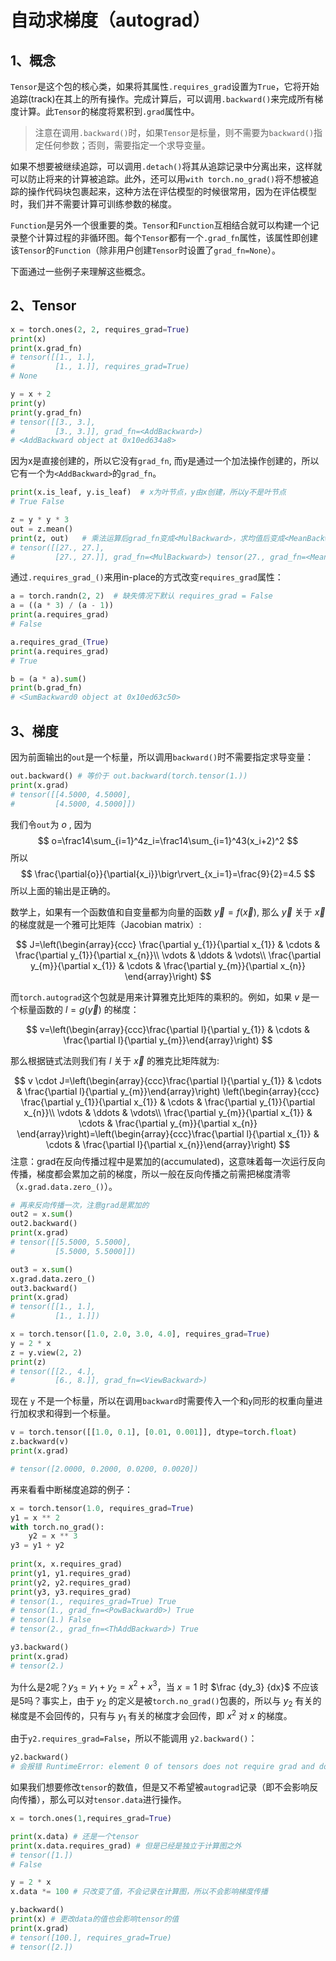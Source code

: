 # 自动求梯度（autograd）

## 1、概念

`Tensor`是这个包的核心类，如果将其属性`.requires_grad`设置为`True`，它将开始追踪(track)在其上的所有操作。完成计算后，可以调用`.backward()`来完成所有梯度计算。此`Tensor`的梯度将累积到`.grad`属性中。

> 注意在调用`.backward()`时，如果`Tensor`是标量，则不需要为`backward()`指定任何参数；否则，需要指定一个求导变量。

如果不想要被继续追踪，可以调用`.detach()`将其从追踪记录中分离出来，这样就可以防止将来的计算被追踪。此外，还可以用`with torch.no_grad()`将不想被追踪的操作代码块包裹起来，这种方法在评估模型的时候很常用，因为在评估模型时，我们并不需要计算可训练参数的梯度。

`Function`是另外一个很重要的类。`Tensor`和`Function`互相结合就可以构建一个记录整个计算过程的非循环图。每个`Tensor`都有一个`.grad_fn`属性，该属性即创建该`Tensor`的`Function`（除非用户创建`Tensor`时设置了`grad_fn=None`）。

下面通过一些例子来理解这些概念。

## 2、Tensor

```python
x = torch.ones(2, 2, requires_grad=True)
print(x)
print(x.grad_fn)
# tensor([[1., 1.],
#         [1., 1.]], requires_grad=True)
# None

y = x + 2
print(y)
print(y.grad_fn)
# tensor([[3., 3.],
#         [3., 3.]], grad_fn=<AddBackward>)
# <AddBackward object at 0x10ed634a8>
```

因为x是直接创建的，所以它没有`grad_fn`, 而y是通过一个加法操作创建的，所以它有一个为`<AddBackward>`的`grad_fn`。

```python
print(x.is_leaf, y.is_leaf)  # x为叶节点，y由x创建，所以y不是叶节点
# True False

z = y * y * 3
out = z.mean()
print(z, out)   # 乘法运算后grad_fn变成<MulBackward>，求均值后变成<MeanBackward1>
# tensor([[27., 27.],
#         [27., 27.]], grad_fn=<MulBackward>) tensor(27., grad_fn=<MeanBackward1>)
```

通过`.requires_grad_()`来用in-place的方式改变`requires_grad`属性：

```python
a = torch.randn(2, 2)  # 缺失情况下默认 requires_grad = False
a = ((a * 3) / (a - 1))
print(a.requires_grad)  
# False

a.requires_grad_(True)
print(a.requires_grad)  
# True

b = (a * a).sum()
print(b.grad_fn)
# <SumBackward0 object at 0x10ed63c50>
```

## 3、梯度

因为前面输出的`out`是一个标量，所以调用`backward()`时不需要指定求导变量：

```python
out.backward() # 等价于 out.backward(torch.tensor(1.))
print(x.grad)
# tensor([[4.5000, 4.5000],
#         [4.5000, 4.5000]])
```

我们令`out`为 $o$ , 因为
$$
o=\frac14\sum_{i=1}^4z_i=\frac14\sum_{i=1}^43(x_i+2)^2
$$
所以
$$
\frac{\partial{o}}{\partial{x_i}}\bigr\rvert_{x_i=1}=\frac{9}{2}=4.5
$$
所以上面的输出是正确的。

数学上，如果有一个函数值和自变量都为向量的函数 $\vec{y}=f(\vec{x})$, 那么 $\vec{y}$ 关于 $\vec{x}$ 的梯度就是一个雅可比矩阵（Jacobian matrix）:

$$
J=\left(\begin{array}{ccc}
   \frac{\partial y_{1}}{\partial x_{1}} & \cdots & \frac{\partial y_{1}}{\partial x_{n}}\\
   \vdots & \ddots & \vdots\\
   \frac{\partial y_{m}}{\partial x_{1}} & \cdots & \frac{\partial y_{m}}{\partial x_{n}}
   \end{array}\right)
$$

而``torch.autograd``这个包就是用来计算雅克比矩阵的乘积的。例如，如果 $v$ 是一个标量函数的 $l=g\left(\vec{y}\right)$ 的梯度：

$$
v=\left(\begin{array}{ccc}\frac{\partial l}{\partial y_{1}} & \cdots & \frac{\partial l}{\partial y_{m}}\end{array}\right)
$$

那么根据链式法则我们有 $l$ 关于 $\vec{x}$ 的雅克比矩阵就为:

$$
v \cdot J=\left(\begin{array}{ccc}\frac{\partial l}{\partial y_{1}} & \cdots & \frac{\partial l}{\partial y_{m}}\end{array}\right) \left(\begin{array}{ccc}
   \frac{\partial y_{1}}{\partial x_{1}} & \cdots & \frac{\partial y_{1}}{\partial x_{n}}\\
   \vdots & \ddots & \vdots\\
   \frac{\partial y_{m}}{\partial x_{1}} & \cdots & \frac{\partial y_{m}}{\partial x_{n}}
   \end{array}\right)=\left(\begin{array}{ccc}\frac{\partial l}{\partial x_{1}} & \cdots & \frac{\partial l}{\partial x_{n}}\end{array}\right)
$$
注意：grad在反向传播过程中是累加的(accumulated)，这意味着每一次运行反向传播，梯度都会累加之前的梯度，所以一般在反向传播之前需把梯度清零（`x.grad.data.zero_()`）。

```python
# 再来反向传播一次，注意grad是累加的
out2 = x.sum()
out2.backward()
print(x.grad)
# tensor([[5.5000, 5.5000],
#         [5.5000, 5.5000]])

out3 = x.sum()
x.grad.data.zero_()
out3.backward()
print(x.grad)
# tensor([[1., 1.],
#         [1., 1.]])

x = torch.tensor([1.0, 2.0, 3.0, 4.0], requires_grad=True)
y = 2 * x
z = y.view(2, 2)
print(z)
# tensor([[2., 4.],
#         [6., 8.]], grad_fn=<ViewBackward>)
```

现在 `y` 不是一个标量，所以在调用`backward`时需要传入一个和`y`同形的权重向量进行加权求和得到一个标量。

```python
v = torch.tensor([[1.0, 0.1], [0.01, 0.001]], dtype=torch.float)
z.backward(v)
print(x.grad)

# tensor([2.0000, 0.2000, 0.0200, 0.0020])
```

再来看看中断梯度追踪的例子：

```python
x = torch.tensor(1.0, requires_grad=True)
y1 = x ** 2 
with torch.no_grad():
    y2 = x ** 3
y3 = y1 + y2
    
print(x, x.requires_grad)
print(y1, y1.requires_grad)
print(y2, y2.requires_grad)
print(y3, y3.requires_grad)
# tensor(1., requires_grad=True) True
# tensor(1., grad_fn=<PowBackward0>) True
# tensor(1.) False
# tensor(2., grad_fn=<ThAddBackward>) True

y3.backward()
print(x.grad)
# tensor(2.)
```

为什么是2呢？$y_3 = y_1 + y_2 = x^2 + x^3$，当 $x=1$ 时 $\frac {dy_3} {dx}$ 不应该是5吗？事实上，由于 $y_2$ 的定义是被`torch.no_grad()`包裹的，所以与 $y_2$ 有关的梯度是不会回传的，只有与 $y_1$ 有关的梯度才会回传，即 $x^2$ 对 $x$ 的梯度。

由于`y2.requires_grad=False`，所以不能调用 `y2.backward()`：

```python
y2.backward() 
# 会报错 RuntimeError: element 0 of tensors does not require grad and does not have a grad_fn
```

如果我们想要修改`tensor`的数值，但是又不希望被`autograd`记录（即不会影响反向传播），那么可以对`tensor.data`进行操作。

```python
x = torch.ones(1,requires_grad=True)

print(x.data) # 还是一个tensor
print(x.data.requires_grad) # 但是已经是独立于计算图之外
# tensor([1.])
# False

y = 2 * x
x.data *= 100 # 只改变了值，不会记录在计算图，所以不会影响梯度传播

y.backward()
print(x) # 更改data的值也会影响tensor的值
print(x.grad)
# tensor([100.], requires_grad=True)
# tensor([2.])
```





